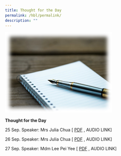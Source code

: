 ```yaml
---
title: Thought for the Day
permalink: /hbl/permalink/
description: ""
---
```

<img src="/images/totd2023.jpg" style="width:70%">

**Thought for the Day**

25 Sep. Speaker: Mrs Julia Chua
[ [PDF](/files/tftd_psle%20study%20break%201_julia.pdf) , AUDIO LINK]

26 Sep. Speaker: Mrs Julia Chua
[ [PDF](/files/tftd_psle%20study%20break%202_julia.pdf) , AUDIO LINK]

27 Sep. Speaker: Mdm Lee Pei Yee
[ [PDF](/files/tftd_psle%20study%20break%203_py.pdf) , AUDIO LINK]


